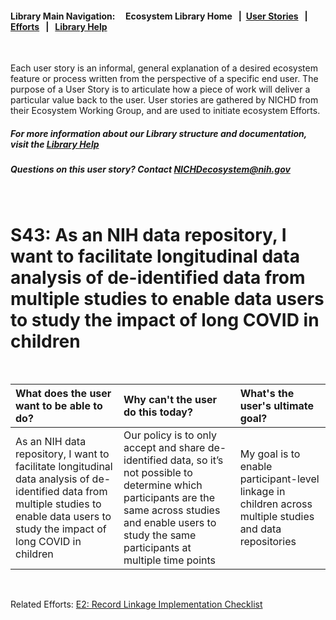 #### Library Main Navigation: &nbsp; &nbsp;  <b> Ecosystem Library Home </b> &nbsp; | &nbsp;[User Stories](https://github.com/NIH-NICHD-Ecosystem/UserStories/blob/main/README.md) &nbsp; | &nbsp; [Efforts](https://github.com/NIH-NICHD-Ecosystem/Efforts/blob/main/README.md) &nbsp; | &nbsp; [Library Help](https://github.com/NIH-NICHD-Ecosystem/LibraryHelp/blob/main/README.md)

</br>

Each user story is an informal, general explanation of a desired ecosystem feature or process written from the perspective of a specific end user. The purpose of a User Story is to articulate how a piece of work will deliver a particular value back to the user. User stories are gathered by NICHD from their Ecosystem Working Group, and are used to initiate ecosystem Efforts. 

##### For more information about our Library structure and documentation, visit the [Library Help](https://github.com/NIH-NICHD-Ecosystem/LibraryHelp/blob/main/README.md) 
##### Questions on this user story? Contact [NICHDecosystem@nih.gov](mailto:NICHDecosystem@nih.gov?subject=Ecosystem_Library)
<br>

# S43: As an NIH data repository, I want to facilitate longitudinal data analysis of de-identified data from multiple studies to enable data users to study the impact of long COVID in children     

<br>

| What does the user want to be able to do? | Why can't the user do this today? | What's the user's ultimate goal?
| :------------- | :------------ | :------------ |
| As an NIH data repository, I want to facilitate longitudinal data analysis of de-identified data from multiple studies to enable data users to study the impact of long COVID in children  | Our policy is to only accept and share de-identified data, so it’s not possible to determine which participants are the same across studies and enable users to study the same participants at multiple time points | My goal is to enable participant-level linkage in children across multiple studies and data repositories

<br>

Related Efforts: [E2: Record Linkage Implementation Checklist](https://github.com/NIH-NICHD-Ecosystem/E2_Record-Linkage-Implementation-Checklist/blob/main/README.md) 


<br>
